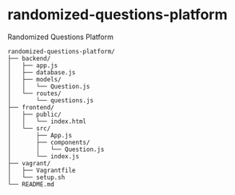 # randomized-questions-platform
Randomized Questions Platform

```
randomized-questions-platform/
├── backend/
│   ├── app.js
│   ├── database.js
│   ├── models/
│   │   └── Question.js
│   └── routes/
│       └── questions.js
├── frontend/
│   ├── public/
│   │   └── index.html
│   └── src/
│       ├── App.js
│       ├── components/
│       │   └── Question.js
│       └── index.js
├── vagrant/
│   ├── Vagrantfile
│   └── setup.sh
└── README.md
```